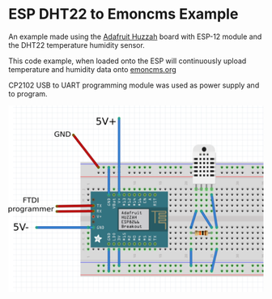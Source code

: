 # ESP DHT22 to Emoncms Example

An example made using the [Adafruit Huzzah](https://www.adafruit.com/product/2471) board with ESP-12 module and the DHT22 temperature humidity sensor.

This code example, when loaded onto the ESP will continuously upload temperature and humidity data onto [emoncms.org](https://emoncms.org)

CP2102 USB to UART programming module was used as power supply and to program. 

![image](fritzESP.png)
